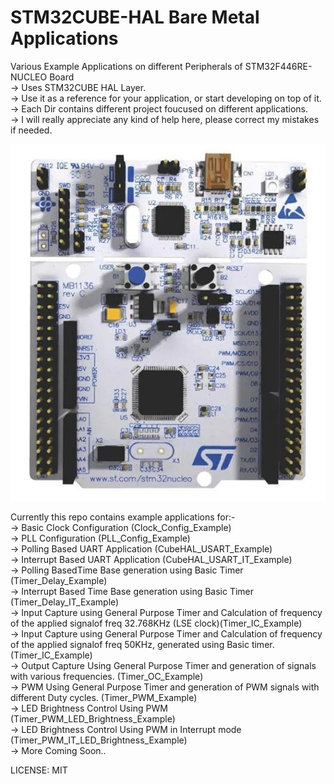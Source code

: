 # STM32CUBE-HAL Bare Metal Applications    
Various Example Applications on different Peripherals of STM32F446RE-NUCLEO Board  
-> Uses STM32CUBE HAL Layer.  
-> Use it as a reference for your application, or start developing on top of it.  
-> Each Dir contains different project foucused on different applications.  
-> I will really appreciate any kind of help here, please correct my mistakes if needed.  

   
  

  ![alt text](https://github.com/Rajssss/stm32_nucleo_drivers/blob/master/Nucleo.jpg?raw=true)  

  

Currently this repo contains example applications for:-  
-> Basic Clock Configuration (Clock_Config_Example)  
-> PLL Configuration (PLL_Config_Example)  
-> Polling Based UART Application (CubeHAL_USART_Example)  
-> Interrupt Based UART Application (CubeHAL_USART_IT_Example)  
-> Polling BasedTime Base generation using Basic Timer (Timer_Delay_Example)  
-> Interrupt Based Time Base generation using Basic Timer (Timer_Delay_IT_Example)  
-> Input Capture using General Purpose Timer and Calculation of frequency of the applied signalof freq 32.768KHz  (LSE clock)(Timer_IC_Example)  
-> Input Capture using General Purpose Timer and Calculation of frequency of the applied signalof freq 50KHz, generated using Basic timer. (Timer_IC_Example)  
-> Output Capture Using General Purpose Timer and generation of signals with various frequencies. (Timer_OC_Example)  
-> PWM Using General Purpose Timer and generation of PWM signals with different Duty cycles. (Timer_PWM_Example)  
-> LED Brightness Control Using PWM (Timer_PWM_LED_Brightness_Example)  
-> LED Brightness Control Using PWM in Interrupt mode (Timer_PWM_IT_LED_Brightness_Example)  
-> More Coming Soon..    
  
  
LICENSE: MIT  
